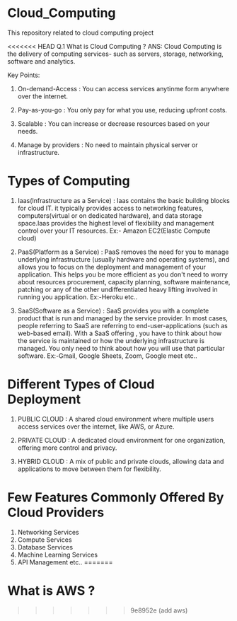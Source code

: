 # Cloud_Computing
This repository related to cloud computing project 

<<<<<<< HEAD
Q.1 What is Cloud Computing ?
ANS: Cloud Computing is the delivery of computing services-  such as servers, storage, networking, software and analytics.

Key Points:
1) On-demand-Access : You can access services anytinme form anywhere over the internet.

2) Pay-as-you-go : You only pay for what you use, reducing upfront costs.

3) Scalable : You can increase or decrease resources based on your needs.

4) Manage by providers : No need to maintain physical server or infrastructure. 

# Types of Computing 
1) Iaas(Infrastructure as a Service) : Iaas contains the basic building blocks for cloud IT. it typically provides access to networking features, computers(virtual or on dedicated hardware), and data storage space.Iaas provides the highest level of flexibility and management control over your IT resources.
Ex:- Amazon EC2(Elastic Compute cloud)

2) PaaS(Platform as a Service) : PaaS removes the need for you to manage underlying infrastructure (usually hardware and operating systems), and allows you to focus on the deployment and management of your application. This helps you be more efficient as you don't need to worry about resources procurement, capacity planning, software maintenance, patching or any of the other undifferentiated heavy lifting involved in running you application. 
Ex:-Heroku etc..

3) SaaS(Software as a Service) : SaaS provides you with a complete  product that is run and managed by the service provider. In most cases, people referring to SaaS are referring  to end-user-applications (such as web-based email). With a SaaS offering , you have to think about how the service is maintained or how the underlying infrastructure is managed. You only need to think about how you will use that particular software.
Ex:-Gmail, Google Sheets, Zoom, Google meet etc..

# Different Types of Cloud Deployment

1) PUBLIC CLOUD :   A shared cloud environment where multiple users access services over the internet, like AWS, or Azure.

2) PRIVATE CLOUD : A dedicated cloud environment for one organization, offering more control and privacy.

3) HYBRID CLOUD : A mix of public and private clouds, allowing data and applications to move between them for flexibility.


# Few Features Commonly Offered By Cloud Providers

1) Networking Services
2) Compute Services
3) Database Services
4) Machine Learning Services
5) API Management 
etc..
=======
# What is AWS ?
>>>>>>> 9e8952e (add aws)
